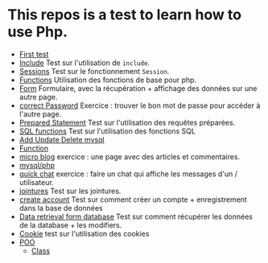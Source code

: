 # This repos is a test to learn how to use Php.

*   [First test](first-test)
*   [Include](include) Test sur l'utilisation de `include`.
*   [Sessions](sessions) Test sur le fonctionnement `Session`.
*   [Functions](functions) Utilisation des fonctions de base pour php.
*   [Form](form) Formulaire, avec la récupération + affichage des données sur une autre page.
*   [correct Password](correctPassword) Exercice : trouver le bon mot de passe pour accéder à l'autre page.
*   [Prepared Statement](PreparedStatements) Test sur l'utilisation des requêtes préparées.
*   [SQL functions](SQL_functions) Test sur l'utilisation des fonctions SQL
*   [Add Update Delete mysql](add_update_delete_mysql)
*   [Function](function)
*   [micro blog](micro_blog) exercice : une page avec des articles et commentaires.
*   [mysql/php](mysql_php)
*   [quick chat](quick_chat) exercice : faire un chat qui affiche les messages d'un / utilisateur.
*   [jointures](jointures) Test sur les jointures.
*   [create account](create_account) Test sur comment créer un compte + enregistrement dans la base de données
*   [Data retrieval form database](data_retrieval_from_database) Test sur comment récupérer les données de la database + les modifiers.
*   [Cookie](cookieAndSession) test sur l'utilisation des cookies
*   [POO](POO)
    *   [Class](POO/Class)
